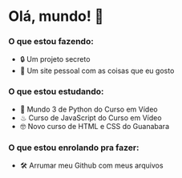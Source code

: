# Olá, mundo! 👋

### O que estou fazendo:
- 🔒 Um projeto secreto
- 🧱 Um site pessoal com as coisas que eu gosto

### O que estou estudando:
- 🐍 Mundo 3 de Python do Curso em Vídeo
- ♨ Curso de JavaScript do Curso em Vídeo
- 🤓 Novo curso de HTML e CSS do Guanabara

### O que estou enrolando pra fazer:
- 🛠 Arrumar meu Github com meus arquivos 

